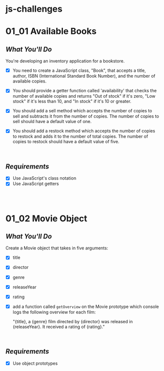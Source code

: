 # js-challenges

# **01_01 Available Books**

## _What You'll Do_

You're developing an inventory application for a bookstore.

- [x] You need to create a JavaScript class, "Book", that accepts a title, author, ISBN (International Standard Book Number), and the number of available copies.

- [x] You should provide a getter function called 'availability' that checks the number of available copies and returns "Out of stock" if it's zero, "Low stock" if it's less than 10, and "In stock" if it's 10 or greater.

- [x] You should add a sell method which accepts the number of copies to sell and subtracts it from the number of copies. The number of copies to sell should have a default value of one.

- [x] You should add a restock method which accepts the number of copies to restock and adds it to the number of total copies. The number of copies to restock should have a default value of five.

<br>

## _Requirements_

- [x] Use JavaScript's class notation
- [x] Use JavaScript getters

<br>
<br>

# **01_02 Movie Object**

## _What You'll Do_

Create a Movie object that takes in five arguments:

- [x] title
- [x] director
- [x] genre
- [x] releaseYear
- [x] rating

- [x] add a function called `getOverview` on the Movie prototype which console logs the following overview for each film:

  "{title}, a {genre} film directed by {director} was released in {releaseYear}. It received a rating of {rating}."

<br>

## _Requirements_

- [x] Use object prototypes
